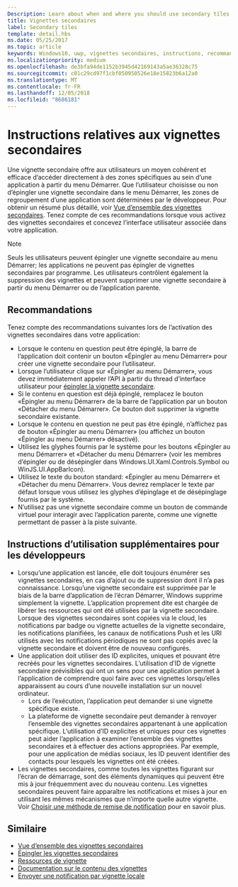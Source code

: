 ```yaml
---
Description: Learn about when and where you should use secondary tiles in your UWP app.
title: Vignettes secondaires
label: Secondary tiles
template: detail.hbs
ms.date: 05/25/2017
ms.topic: article
keywords: Windows10, uwp, vignettes secondaires, instructions, recommandations, meilleures pratiques
ms.localizationpriority: medium
ms.openlocfilehash: de3bfa94de1152b3945d42169143a5ae36328c75
ms.sourcegitcommit: c01c29cd97f1cbf050950526e18e15823b6a12a0
ms.translationtype: MT
ms.contentlocale: fr-FR
ms.lasthandoff: 12/05/2018
ms.locfileid: "8686181"
---
```

# <a name="secondary-tile-guidance"></a>Instructions relatives aux vignettes secondaires


Une vignette secondaire offre aux utilisateurs un moyen cohérent et efficace d’accéder directement à des zones spécifiques au sein d’une application à partir du menu Démarrer. Que l’utilisateur choisisse ou non d’épingler une vignette secondaire dans le menu Démarrer, les zones de regroupement d’une application sont déterminées par le développeur. Pour obtenir un résumé plus détaillé, voir [Vue d’ensemble des vignettes secondaires](secondary-tiles.md). Tenez compte de ces recommandations lorsque vous activez des vignettes secondaires et concevez l’interface utilisateur associée dans votre application.

> [!NOTE]
> Seuls les utilisateurs peuvent épingler une vignette secondaire au menu Démarrer; les applications ne peuvent pas épingler de vignettes secondaires par programme. Les utilisateurs contrôlent également la suppression des vignettes et peuvent supprimer une vignette secondaire à partir du menu Démarrer ou de l’application parente.


## <a name="recommendations"></a>Recommandations

Tenez compte des recommandations suivantes lors de l’activation des vignettes secondaires dans votre application:

* Lorsque le contenu en question peut être épinglé, la barre de l’application doit contenir un bouton «Épingler au menu Démarrer» pour créer une vignette secondaire pour l’utilisateur.
* Lorsque l’utilisateur clique sur «Épingler au menu Démarrer», vous devez immédiatement appeler l’API à partir du thread d’interface utilisateur pour [épingler la vignette secondaire](secondary-tiles-pinning.md).
* Si le contenu en question est déjà épinglé, remplacez le bouton «Épingler au menu Démarrer» de la barre de l’application par un bouton «Détacher du menu Démarrer». Ce bouton doit supprimer la vignette secondaire existante.
* Lorsque le contenu en question ne peut pas être épinglé, n’affichez pas de bouton «Épingler au menu Démarrer» (ou affichez un bouton «Épingler au menu Démarrer» désactivé).
* Utilisez les glyphes fournis par le système pour les boutons «Épingler au menu Démarrer» et «Détacher du menu Démarrer» (voir les membres d’épingler ou de désépingler dans Windows.UI.Xaml.Controls.Symbol ou WinJS.UI.AppBarIcon).
* Utilisez le texte du bouton standard: «Épingler au menu Démarrer» et «Détacher du menu Démarrer». Vous devrez remplacer le texte par défaut lorsque vous utilisez les glyphes d’épinglage et de désépinglage fournis par le système.
* N’utilisez pas une vignette secondaire comme un bouton de commande virtuel pour interagir avec l’application parente, comme une vignette permettant de passer à la piste suivante.


## <a name="additional-usage-guidance-for-devs"></a>Instructions d’utilisation supplémentaires pour les développeurs

* Lorsqu’une application est lancée, elle doit toujours énumérer ses vignettes secondaires, en cas d’ajout ou de suppression dont il n’a pas connaissance. Lorsqu’une vignette secondaire est supprimée par le biais de la barre d’application de l’écran Démarrer, Windows supprime simplement la vignette. L’application proprement dite est chargée de libérer les ressources qui ont été utilisées par la vignette secondaire. Lorsque des vignettes secondaires sont copiées via le cloud, les notifications par badge ou vignette actuelles de la vignette secondaire, les notifications planifiées, les canaux de notifications Push et les URI utilisés avec les notifications périodiques ne sont pas copiés avec la vignette secondaire et doivent être de nouveau configurés.
* Une application doit utiliser des ID explicites, uniques et pouvant être recréés pour les vignettes secondaires. L’utilisation d’ID de vignette secondaire prévisibles qui ont un sens pour une application permet à l’application de comprendre quoi faire avec ces vignettes lorsqu’elles apparaissent au cours d’une nouvelle installation sur un nouvel ordinateur.
  * Lors de l’exécution, l’application peut demander si une vignette spécifique existe.
  * La plateforme de vignette secondaire peut demander à renvoyer l’ensemble des vignettes secondaires appartenant à une application spécifique. L’utilisation d’ID explicites et uniques pour ces vignettes peut aider l’application à examiner l’ensemble des vignettes secondaires et à effectuer des actions appropriées. Par exemple, pour une application de médias sociaux, les ID peuvent identifier des contacts pour lesquels les vignettes ont été créées.
* Les vignettes secondaires, comme toutes les vignettes figurant sur l’écran de démarrage, sont des éléments dynamiques qui peuvent être mis à jour fréquemment avec du nouveau contenu. Les vignettes secondaires peuvent faire apparaître les notifications et mises à jour en utilisant les mêmes mécanismes que n’importe quelle autre vignette. Voir [Choisir une méthode de remise de notification](choosing-a-notification-delivery-method.md) pour en savoir plus.


## <a name="related"></a>Similaire

* [Vue d’ensemble des vignettes secondaires](secondary-tiles.md)
* [Épingler les vignettes secondaires](secondary-tiles-pinning.md)
* [Ressources de vignette](app-assets.md)
* [Documentation sur le contenu des vignettes](create-adaptive-tiles.md)
* [Envoyer une notification par vignette locale](sending-a-local-tile-notification.md)
